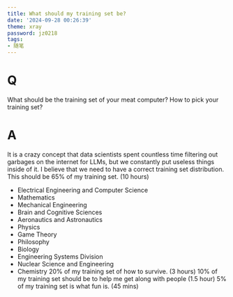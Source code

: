 ```yaml
---
title: What should my training set be?
date: '2024-09-28 00:26:39'
theme: xray
password: jz0218
tags:
- 随笔
---
```


# Q
What should be the training set of your meat computer? How to pick your training set?
<!-- more -->

# A
It is a crazy concept that data scientists spent countless time filtering out garbages on the internet for LLMs, but we constantly put useless things inside of it. I believe that we need to have a correct training set distribution. 
This should be 65% of my training set. (10 hours)
* Electrical Engineering and Computer Science
* Mathematics
* Mechanical Engineering
* Brain and Cognitive Sciences
* Aeronautics and Astronautics
* Physics
* Game Theory
* Philosophy
* Biology
* Engineering Systems Division
* Nuclear Science and Engineering
* Chemistry
20% of my training set of how to survive. (3 hours)
10% of my training set should be to help me get along with people (1.5 hour)
5% of my training set is what fun is. (45 mins)